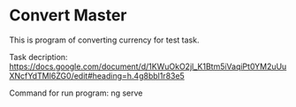 # Convert Master

This is program of converting currency for test task.

Task decription: https://docs.google.com/document/d/1KWuOkO2jl_K1Btm5iVaqiPt0YM2uUuXNcfYdTMI6ZG0/edit#heading=h.4g8bbl1r83e5

Command for run program: ng serve
